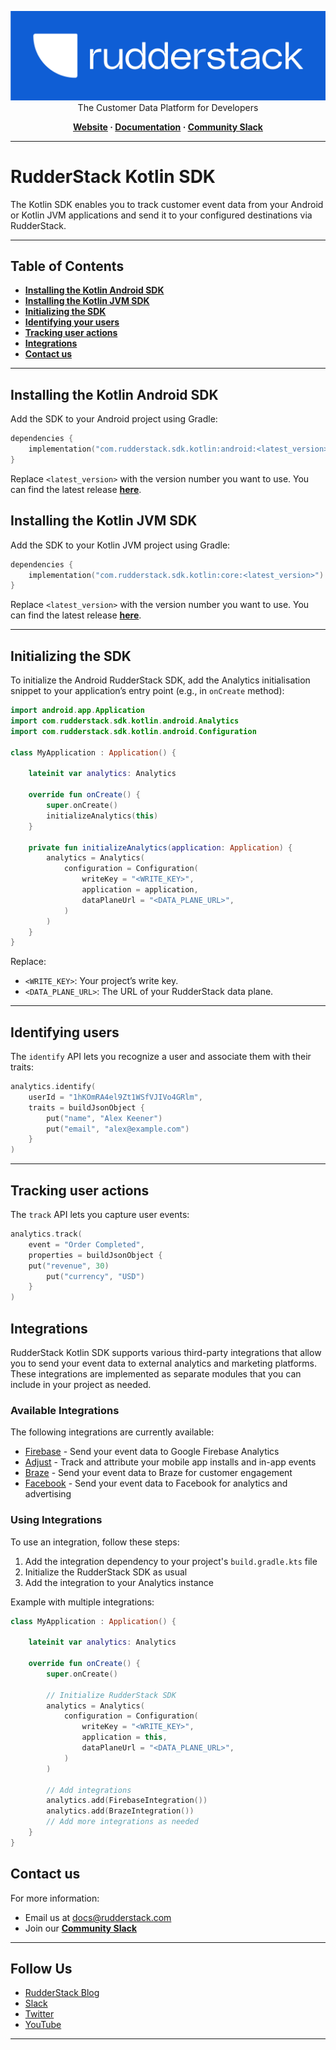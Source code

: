 <p align="center">
  <a href="https://rudderstack.com/">
    <img alt="RudderStack" width="512" src="https://raw.githubusercontent.com/rudderlabs/rudder-sdk-js/develop/assets/rs-logo-full-light.jpg">
  </a>
  <br />
  <caption>The Customer Data Platform for Developers</caption>
</p>
<p align="center">
  <b>
    <a href="https://rudderstack.com">Website</a>
    ·
    <a href="https://rudderstack.com/docs/stream-sources/rudderstack-sdk-integration-guides/rudderstack-javascript-sdk/">Documentation</a>
    ·
    <a href="https://rudderstack.com/join-rudderstack-slack-community">Community Slack</a>
  </b>
</p>

---

# RudderStack Kotlin SDK

The Kotlin SDK enables you to track customer event data from your Android or Kotlin JVM applications and send it to your configured destinations via RudderStack.

---

## Table of Contents

- [**Installing the Kotlin Android SDK**](#installing-the-kotlin-android-sdk)
- [**Installing the Kotlin JVM SDK**](#installing-the-kotlin-jvm-sdk)
- [**Initializing the SDK**](#initializing-the-sdk)
- [**Identifying your users**](#identifying-users)
- [**Tracking user actions**](#tracking-user-actions)
- [**Integrations**](#integrations)
- [**Contact us**](#contact-us)

---

## Installing the Kotlin Android SDK

Add the SDK to your Android project using Gradle:

```kotlin
dependencies {
    implementation("com.rudderstack.sdk.kotlin:android:<latest_version>")
}

```

Replace `<latest_version>` with the version number you want to use. You can find the latest release [**here**](https://github.com/rudderlabs/rudder-sdk-kotlin/releases).

## Installing the Kotlin JVM SDK

Add the SDK to your Kotlin JVM project using Gradle:

```kotlin
dependencies {
    implementation("com.rudderstack.sdk.kotlin:core:<latest_version>")
}

```

Replace `<latest_version>` with the version number you want to use. You can find the latest release [**here**](https://github.com/rudderlabs/rudder-sdk-kotlin/releases).

---

## Initializing the SDK

To initialize the Android RudderStack SDK, add the Analytics initialisation snippet to your application’s entry point (e.g., in `onCreate` method):

```kotlin
import android.app.Application
import com.rudderstack.sdk.kotlin.android.Analytics
import com.rudderstack.sdk.kotlin.android.Configuration

class MyApplication : Application() {

    lateinit var analytics: Analytics

    override fun onCreate() {
        super.onCreate()
        initializeAnalytics(this)
    }

    private fun initializeAnalytics(application: Application) {
        analytics = Analytics(
            configuration = Configuration(
                writeKey = "<WRITE_KEY>",
                application = application,
                dataPlaneUrl = "<DATA_PLANE_URL>",
            )
        )
    }
}
```

Replace:

- `<WRITE_KEY>`: Your project’s write key.
- `<DATA_PLANE_URL>`: The URL of your RudderStack data plane.

---

## Identifying users

The `identify` API lets you recognize a user and associate them with their traits:

```kotlin
analytics.identify(
	userId = "1hKOmRA4el9Zt1WSfVJIVo4GRlm",
	traits = buildJsonObject {
		put("name", "Alex Keener")
		put("email", "alex@example.com")
	}
)
```

---

## Tracking user actions

The `track` API lets you capture user events:

```kotlin
analytics.track(
    event = "Order Completed",
    properties = buildJsonObject {
	put("revenue", 30)
        put("currency", "USD")
    }
)
```

## Integrations

RudderStack Kotlin SDK supports various third-party integrations that allow you to send your event data to external analytics and marketing platforms. These integrations are implemented as separate modules that you can include in your project as needed.

### Available Integrations

The following integrations are currently available:

- [Firebase](integrations/firebase/README.md) - Send your event data to Google Firebase Analytics
- [Adjust](integrations/adjust/README.md) - Track and attribute your mobile app installs and in-app events
- [Braze](integrations/braze/README.md) - Send your event data to Braze for customer engagement
- [Facebook](integrations/facebook/README.md) - Send your event data to Facebook for analytics and advertising

### Using Integrations

To use an integration, follow these steps:

1. Add the integration dependency to your project's `build.gradle.kts` file
2. Initialize the RudderStack SDK as usual
3. Add the integration to your Analytics instance

Example with multiple integrations:

```kotlin
class MyApplication : Application() {

    lateinit var analytics: Analytics

    override fun onCreate() {
        super.onCreate()

        // Initialize RudderStack SDK
        analytics = Analytics(
            configuration = Configuration(
                writeKey = "<WRITE_KEY>",
                application = this,
                dataPlaneUrl = "<DATA_PLANE_URL>",
            )
        )

        // Add integrations
        analytics.add(FirebaseIntegration())
        analytics.add(BrazeIntegration())
        // Add more integrations as needed
    }
}
```

## Contact us

For more information:

- Email us at [docs@rudderstack.com](mailto:docs@rudderstack.com)
- Join our [**Community Slack**](https://rudderstack.com/join-rudderstack-slack-community)

---

## Follow Us

- [RudderStack Blog](https://rudderstack.com/blog/)
- [Slack](https://rudderstack.com/join-rudderstack-slack-community)
- [Twitter](https://twitter.com/rudderstack)
- [YouTube](https://www.youtube.com/channel/UCgV-B77bV_-LOmKYHw8jvBw)

---

<!----variables---->

[rudderstack-blog]: https://rudderstack.com/blog/
[slack]: https://resources.rudderstack.com/join-rudderstack-slack
[twitter]: https://twitter.com/rudderstack
[linkedin]: https://www.linkedin.com/company/rudderlabs/
[devto]: https://dev.to/rudderstack
[medium]: https://rudderstack.medium.com/
[youtube]: https://www.youtube.com/channel/UCgV-B77bV_-LOmKYHw8jvBw
[hackernews]: https://news.ycombinator.com/item?id=21081756
[producthunt]: https://www.producthunt.com/posts/rudderstack
